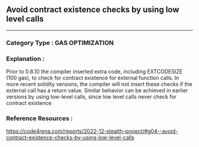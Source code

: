 ## Avoid contract existence checks by using low level calls


---

### **Category Type** : GAS OPTIMIZATION


### **Explanation** : 

Prior to 0.8.10 the compiler inserted extra code, including EXTCODESIZE (100 gas), to check for contract existence for external function calls.
 In more recent solidity versions, the compiler will not insert these checks if the external call has a return value.
 Similar behavior can be achieved in earlier versions by using low-level calls, since low level calls never check for contract existence




### **Reference Resources** : 

https://code4rena.com/reports/2022-12-stealth-project/#g04--avoid-contract-existence-checks-by-using-low-level-calls




